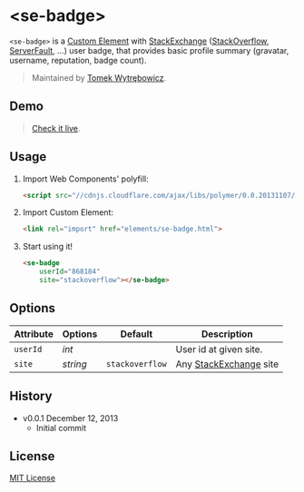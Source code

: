 # &lt;se-badge&gt;

`<se-badge>` is a [Custom Element](https://github.com/polymer/CustomElements) with [StackExchange](http://api.stackexchange.com/) ([StackOverflow](http://stackoverflow.com/), [ServerFault](http://serverfault.com/), ...) user badge, that provides basic profile summary (gravatar, username, reputation, badge count).

> Maintained by [Tomek Wytrębowicz](https://github.com/tomalec).

## Demo

> [Check it live](http://tomalec.github.io/stackexchange-badge).

## Usage

1. Import Web Components' polyfill:

	```html
	<script src="//cdnjs.cloudflare.com/ajax/libs/polymer/0.0.20131107/polymer.min.js"></script>
	```

2. Import Custom Element:

	```html
	<link rel="import" href="elements/se-badge.html">
	```

3. Start using it!

	```html
	<se-badge
		userId="868184" 
		site="stackoverflow"></se-badge>
	```

## Options

Attribute  | Options                   | Default             | Description
---        | ---                       | ---                 | ---
`userId`   | *int*                     |                     | User id at given site.
`site`     | *string*  	   			   | `stackoverflow`     | Any [StackExchange](http://api.stackexchange.com/) site


## History

* v0.0.1 December 12, 2013
	* Initial commit

## License

[MIT License](http://opensource.org/licenses/MIT)